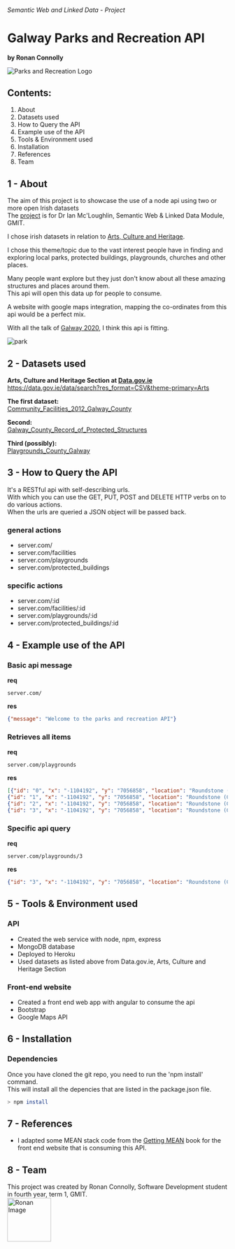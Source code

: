 ###### Semantic Web and Linked Data - Project
# Galway Parks and Recreation API
**by Ronan Connolly**  

![Parks and Recreation Logo](https://upload.wikimedia.org/wikipedia/commons/4/4d/Parks_And_Recreation_Logo.png "Parks and Recreation")

Contents:
---------
1. About
2. Datasets used
3. How to Query the API
4. Example use of the API
5. Tools & Environment used
6. Installation
7. References
8. Team
  
1 - About
---
The aim of this project is to showcase the use of a node api using two or more open Irish datasets  
The [project](https://gist.github.com/ianmcloughlin/53d5f1655bc276373625) is for Dr Ian Mc'Loughlin, Semantic Web & Linked Data Module, GMIT.    
  
I chose irish datasets in relation to [Arts, Culture and Heritage](https://data.gov.ie/data/search?res_format=CSV&theme-primary=Arts).  
  
I chose this theme/topic due to the vast interest people have in finding and exploring local parks, protected buildings, playgrounds, churches and other places.  
  
Many people want explore but they just don't know about all these amazing structures and places around them.  
This api will open this data up for people to consume.  
  
A website with google maps integration, mapping the co-ordinates from this api would be a perfect mix.  
  
With all the talk of [Galway 2020](http://galway2020.ie/en/), I think this api is fitting.  
  
![park](http://www.destateparks.com/images/parks/alapocas-run/alapocas-run.jpg "Park")  
  
2 - Datasets used
---
**Arts, Culture and Heritage Section at [Data.gov.ie](https://data.gov.ie/data)**  
https://data.gov.ie/data/search?res_format=CSV&theme-primary=Arts  
  
**The first dataset:**  
[Community_Facilities_2012_Galway_County](https://data.gov.ie/dataset/community-facilities-2012-galway-county)  
  
**Second:**  
[Galway_County_Record_of_Protected_Structures](https://data.gov.ie/dataset/galway-county-record-of-protected-structures)  
  
**Third (possibly):**  
[Playgrounds_County_Galway](https://data.gov.ie/dataset/playgrounds-county-galway)  
  
3 -  How to Query the API
---
It's a RESTful api with self-describing urls.  
With which you can use the GET, PUT, POST and DELETE HTTP verbs on to do various actions.  
When the urls are queried a JSON object will be passed back.  
  
### general actions  
 - server.com/  
 - server.com/facilities  
 - server.com/playgrounds  
 - server.com/protected_buildings  
  
### specific actions  
 - server.com/:id
 - server.com/facilities/:id
 - server.com/playgrounds/:id
 - server.com/protected_buildings/:id
  
  
4 - Example use of the API
---
### Basic api message  
**req**  
```
server.com/  
```
**res**  
```json
{"message": "Welcome to the parks and recreation API"}
```

### Retrieves all items  
**req**  
```
server.com/playgrounds  
```
**res**  
```json
[{"id": "0", "x": "-1104192", "y": "7056858", "location": "Roundstone (Cloch na Ron)", "area": "West Galway - Conamara", "name": "Roundstone Village, Connemara", "age_group": "0 to 16 Years", "Activities": "Climber and Slide, Climber with Rope, Flat Swings, Cradle Swings, Crazy Goose, Springer, Spring SeeSaw, Platform & Slide"},
{"id": "1", "x": "-1104192", "y": "7056858", "location": "Roundstone (Cloch na Ron)", "area": "West Galway - Conamara", "name": "Roundstone Village, Connemara", "age_group": "0 to 16 Years", "Activities": "Climber and Slide, Climber with Rope, Flat Swings, Cradle Swings, Crazy Goose, Springer, Spring SeeSaw, Platform & Slide"},
{"id": "2", "x": "-1104192", "y": "7056858", "location": "Roundstone (Cloch na Ron)", "area": "West Galway - Conamara", "name": "Roundstone Village, Connemara", "age_group": "0 to 16 Years", "Activities": "Climber and Slide, Climber with Rope, Flat Swings, Cradle Swings, Crazy Goose, Springer, Spring SeeSaw, Platform & Slide"},
{"id": "3", "x": "-1104192", "y": "7056858", "location": "Roundstone (Cloch na Ron)", "area": "West Galway - Conamara", "name": "Roundstone Village, Connemara", "age_group": "0 to 16 Years", "Activities": "Climber and Slide, Climber with Rope, Flat Swings, Cradle Swings, Crazy Goose, Springer, Spring SeeSaw, Platform & Slide"}]
```
  
### Specific api query  
**req**   
```
server.com/playgrounds/3    
```
**res**  
```json
{"id": "3", "x": "-1104192", "y": "7056858", "location": "Roundstone (Cloch na Ron)", "area": "West Galway - Conamara", "name": "Roundstone Village, Connemara", "age_group": "0 to 16 Years", "Activities": "Climber and Slide, Climber with Rope, Flat Swings, Cradle Swings, Crazy Goose, Springer, Spring SeeSaw, Platform & Slide"}, {"id": "1", "x": "-1104192", "y": "7056858", "location": "Roundstone (Cloch na Ron)", "area": "West Galway - Conamara", "name": "Roundstone Village, Connemara", "age_group": "0 to 16 Years", "Activities": "Climber and Slide, Climber with Rope, Flat Swings, Cradle Swings, Crazy Goose, Springer, Spring SeeSaw, Platform & Slide"}
```
  
5 - Tools & Environment used
---
### API  
 - Created the web service with node, npm, express
 - MongoDB database
 - Deployed to Heroku
 - Used datasets as listed above from Data.gov.ie, Arts, Culture and Heritage Section
  
### Front-end website  
 - Created a front end web app with angular to consume the api
 - Bootstrap
 - Google Maps API
  
6 - Installation
---
### Dependencies  
Once you have cloned the git repo, you need to run the 'npm install' command.  
This will install all the depencies that are listed in the package.json file.
```sh
> npm install
```

7 - References
---
- I adapted some MEAN stack code from the [Getting MEAN](https://www.manning.com/books/getting-mean-with-mongo-express-angular-and-node) book for the front end website that is consuming this API.
  
8 - Team
---
This project was created by Ronan Connolly, Software Development student in fourth year, term 1, GMIT.  
<a href="http://ronanconnolly.ie"><img src="https://github.com/RonanC/DodgySpike/blob/master/PromoImages/Ronan.png" width="100px" height="100px" title="Ronan" alt="Ronan Image"/></a>
